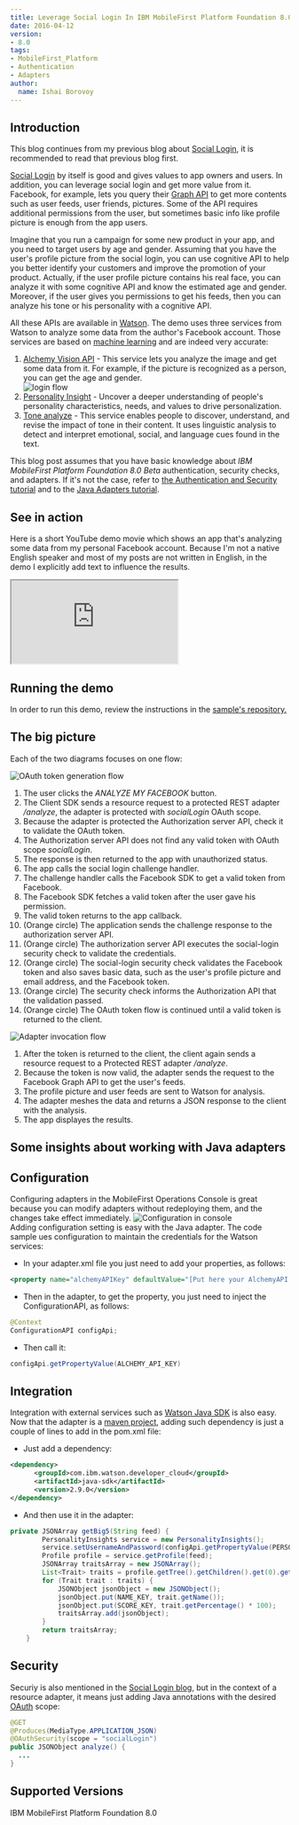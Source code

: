 ```yaml
---
title: Leverage Social Login In IBM MobileFirst Platform Foundation 8.0 Beta
date: 2016-04-12
version:
- 8.0
tags:
- MobileFirst_Platform
- Authentication
- Adapters
author:
  name: Ishai Borovoy
---
```

## Introduction
This blog continues from my previous blog about [Social Login]({{site.baseurl}}/blog/2016/04/06/social-login-with-ibm-mobilefirst-platform-foundation/), it is recommended to read that previous blog first.   

[Social Login](https://www.wikiwand.com/en/Social_login) by itself is good and gives values to app owners and users.  In addition, you can leverage social login and get more value from it.  Facebook, for example, lets you query their [Graph API](https://developers.facebook.com/docs/graph-api) to get more contents such as user feeds, user friends, pictures. Some of the API requires additional permissions from the user, but sometimes basic info like profile picture is enough from the app users.  

Imagine that you run a campaign for some new product in your app, and you need to target users by age and gender.  Assuming that you have the user's profile picture from the social login, you can use cognitive API to help you better identify your customers and improve the promotion of  your product.  Actually, if the user profile picture contains his real face, you can analyze it with some cognitive API and know the estimated age and  gender.  Moreover, if the user gives you permissions to get his feeds, then you can analyze his tone or his personality with a cognitive API.  

All these APIs are available in [Watson](http://www.ibm.com/smarterplanet/us/en/ibmwatson/).  The demo uses three services from Watson to analyze some data from the author's Facebook account.  Those services are based on [machine learning](https://www.wikiwand.com/en/Machine_learning) and are indeed very accurate:  

1. [Alchemy Vision API](http://www.alchemyapi.com/products/alchemyvision) - This service lets you analyze the image and get some data from it. For example, if the picture is recognized as a person, you can get the age and gender.  
![login flow]({{site.baseurl}}/assets/blog/2016-04-12-leverage-the-social-login/AlchemyVisionAPI.png)
2. [Personality Insight](http://www.ibm.com/smarterplanet/us/en/ibmwatson/developercloud/personality-insights.html) - Uncover a deeper understanding of people's personality characteristics, needs, and values to drive personalization.
3. [Tone analyze](https://tone-analyzer-demo.mybluemix.net/) - This service enables people to discover, understand, and revise the impact of tone in their content. It uses linguistic analysis to detect and interpret emotional, social, and language cues found in the text.  

This blog post assumes that you have basic knowledge about *IBM MobileFirst Platform Foundation 8.0 Beta* authentication, security checks, and adapters. If it's not the case, refer to [the Authentication and Security tutorial]({{site.baseurl}}/tutorials/en/foundation/8.0/authentication-and-security/) and to the [Java Adapters tutorial]({{site.baseurl}}/tutorials/en/foundation/8.0/adapters/java-adapters/).

## See in action
Here is a short YouTube demo movie which shows an app that's analyzing some data from my personal Facebook account.  Because I'm not a native English speaker and most of my posts are not written in English, in the demo I explicitly add text to influence the results.
<div class="sizer">
  <div class="embed-responsive embed-responsive-16by9">
    <iframe src="https://www.youtube.com/embed/XVceqBIXZnU"></iframe>
  </div>
</div>

## Running the demo
In order to run this demo, review the instructions in the [sample's repository.](https://github.com/mfpdev/mfp-advanced-adapters-samples/tree/development/custom-security-checks/social-app-samples/AnalyzeFacebookWithWatsonSample/AnalyzeMyFacebookApp)

## The big picture
Each of the two diagrams focuses on one flow:  

![OAuth token generation flow]({{site.baseurl}}/assets/blog/2016-04-12-leverage-the-social-login/token-flow.jpg)  

1. The user clicks the *ANALYZE MY FACEBOOK* button.   
2. The Client SDK sends a resource request to a protected REST adapter */analyze*, the adapter is protected with *socialLogin* OAuth scope.  
3. Because the adapter is protected the Authorization server API, check it to validate the OAuth token.  
4. The Authorization server API does not find any valid token with OAuth scope *socialLogin*.  
5. The response is then returned to the app with unauthorized status.  
6. The app calls the social login challenge handler.  
7. The challenge handler calls the Facebook SDK to get a valid token from Facebook.  
8. The Facebook SDK fetches a valid token after the user gave his permission.  
9. The valid token returns to the app callback.  
1. (Orange circle) The application sends the challenge response to the authorization server API.  
2. (Orange circle) The authorization server API executes the social-login security check to validate the credentials.  
3. (Orange circle) The social-login security check validates the Facebook token and also saves basic data, such as the user's profile picture and email address, and the Facebook token.  
4. (Orange circle) The security check informs the Authorization API that the validation passed.  
5. (Orange circle) The OAuth token flow is continued until a valid token is returned to the client.

![Adapter invocation flow]({{site.baseurl}}/assets/blog/2016-04-12-leverage-the-social-login/resource-flow.jpg)

1. After the token is returned to the client, the client again sends a resource request to a Protected REST adapter */analyze*.
2. Because the token is now valid, the adapter sends the request to the Facebook Graph API to get the user's feeds.  
3. The profile picture and user feeds are sent to Watson for analysis.
4. The adapter meshes the data and returns a JSON response to the client with the analysis.
5. The app displayes the results.

## Some insights about working with Java adapters

## Configuration
Configuring adapters in the MobileFirst Operations Console is great because you can modify adapters without redeploying them, and the changes take effect immediately.
![Configuration in console]({{site.baseurl}}/assets/blog/2016-04-12-leverage-the-social-login/Configuration.png)  
Adding configuration setting is easy with the Java adapter.
The code sample ues configuration to maintain the credentials for the Watson services:

* In your adapter.xml file you just need to add your properties, as follows:  

```xml
<property name="alchemyAPIKey" defaultValue="[Put here your AlchemyAPI Key]" description="See http://www.ibm.com/smarterplanet/us/en/ibmwatson/developercloud/alchemy-language.html"/>
```

* Then in the adapter, to get the property, you just need to inject the ConfigurationAPI, as follows:

```java
@Context
ConfigurationAPI configApi;
```

* Then call it: 

```java
configApi.getPropertyValue(ALCHEMY_API_KEY)
```

## Integration
Integration with external services such as [Watson Java SDK](https://github.com/watson-developer-cloud/java-sdk) is also easy.
Now that the adapter is a [maven project](https://maven.apache.org/), adding such dependency is just a couple of lines to add in the pom.xml file:

* Just add a dependency:

```xml
<dependency>
      <groupId>com.ibm.watson.developer_cloud</groupId>
      <artifactId>java-sdk</artifactId>
      <version>2.9.0</version>
</dependency>
```

* And then use it in the adapter:

```java
private JSONArray getBig5(String feed) {
        PersonalityInsights service = new PersonalityInsights();
        service.setUsernameAndPassword(configApi.getPropertyValue(PERSONALITY_INSIGHT_USER), configApi.getPropertyValue(PERSONALITY_INSIGHT_PASSWORD));
        Profile profile = service.getProfile(feed);
        JSONArray traitsArray = new JSONArray();
        List<Trait> traits = profile.getTree().getChildren().get(0).getChildren().get(0).getChildren();
        for (Trait trait : traits) {
            JSONObject jsonObject = new JSONObject();
            jsonObject.put(NAME_KEY, trait.getName());
            jsonObject.put(SCORE_KEY, trait.getPercentage() * 100);
            traitsArray.add(jsonObject);
        }
        return traitsArray;
    }
```
## Security
Securiy is also mentioned in the [Social Login blog]({{site.baseurl}}/blog/2016/04/06/social-login-with-ibm-mobilefirst-platform-foundation), but in the context of a resource adapter, it means just adding Java annotations with the desired [OAuth](https://www.wikiwand.com/en/OAuth) scope:   

```java
@GET
@Produces(MediaType.APPLICATION_JSON)
@OAuthSecurity(scope = "socialLogin")
public JSONObject analyze() {
  ...
}
```
## Supported Versions
IBM MobileFirst Platform Foundation 8.0
